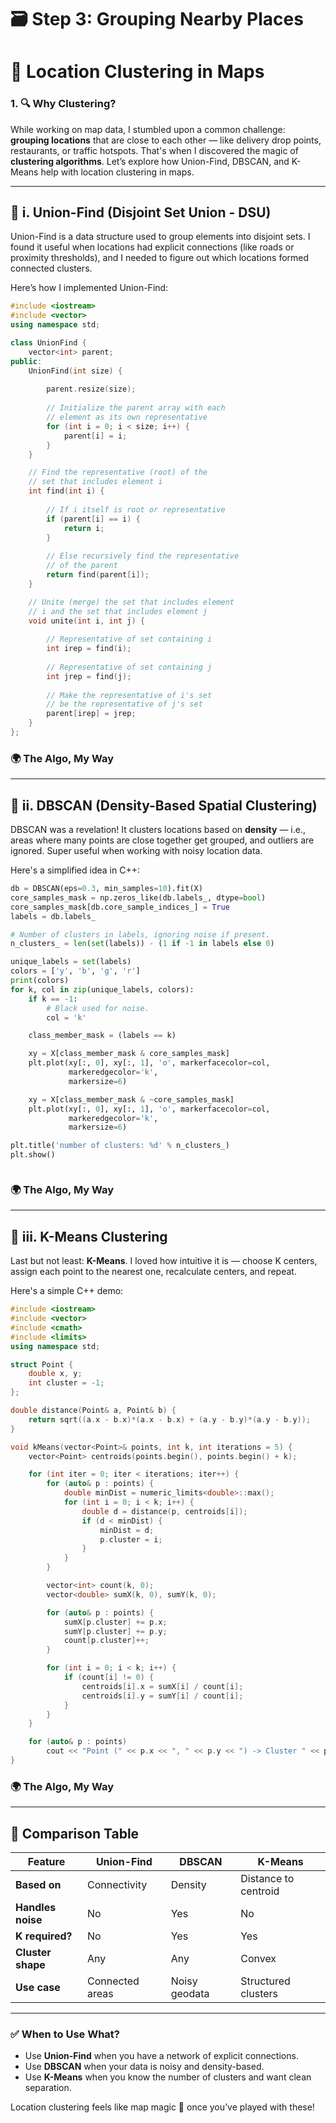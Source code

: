 # 🗃️ Step 3: Grouping Nearby Places

# 📍 Location Clustering in Maps

### 1. 🔍 Why Clustering?

While working on map data, I stumbled upon a common challenge: **grouping locations** that are close to each other — like delivery drop points, restaurants, or traffic hotspots. That's when I discovered the magic of **clustering algorithms**. Let’s explore how Union-Find, DBSCAN, and K-Means help with location clustering in maps.

---

## 📌 i. Union-Find (Disjoint Set Union - DSU)

Union-Find is a data structure used to group elements into disjoint sets. I found it useful when locations had explicit connections (like roads or proximity thresholds), and I needed to figure out which locations formed connected clusters.

Here’s how I implemented Union-Find:

```cpp
#include <iostream>
#include <vector>
using namespace std;

class UnionFind {
    vector<int> parent;
public:
    UnionFind(int size) {
      
        parent.resize(size);
      
        // Initialize the parent array with each 
        // element as its own representative
        for (int i = 0; i < size; i++) {
            parent[i] = i;
        }
    }

    // Find the representative (root) of the
    // set that includes element i
    int find(int i) {
      
        // If i itself is root or representative
        if (parent[i] == i) {
            return i;
        }
      
        // Else recursively find the representative 
        // of the parent
        return find(parent[i]);
    }

    // Unite (merge) the set that includes element 
    // i and the set that includes element j
    void unite(int i, int j) {
      
        // Representative of set containing i
        int irep = find(i);
      
        // Representative of set containing j
        int jrep = find(j);
       
        // Make the representative of i's set
        // be the representative of j's set
        parent[irep] = jrep;
    }
};


```

### 🌍 The Algo, My Way

---

## 📌 ii. DBSCAN (Density-Based Spatial Clustering)

DBSCAN was a revelation! It clusters locations based on **density** — i.e., areas where many points are close together get grouped, and outliers are ignored. Super useful when working with noisy location data.

Here's a simplified idea in C++:

```python
db = DBSCAN(eps=0.3, min_samples=10).fit(X)
core_samples_mask = np.zeros_like(db.labels_, dtype=bool)
core_samples_mask[db.core_sample_indices_] = True
labels = db.labels_

# Number of clusters in labels, ignoring noise if present.
n_clusters_ = len(set(labels)) - (1 if -1 in labels else 0)

unique_labels = set(labels)
colors = ['y', 'b', 'g', 'r']
print(colors)
for k, col in zip(unique_labels, colors):
    if k == -1:
        # Black used for noise.
        col = 'k'

    class_member_mask = (labels == k)

    xy = X[class_member_mask & core_samples_mask]
    plt.plot(xy[:, 0], xy[:, 1], 'o', markerfacecolor=col,
             markeredgecolor='k',
             markersize=6)

    xy = X[class_member_mask & ~core_samples_mask]
    plt.plot(xy[:, 0], xy[:, 1], 'o', markerfacecolor=col,
             markeredgecolor='k',
             markersize=6)

plt.title('number of clusters: %d' % n_clusters_)
plt.show()



```

### 🌍 The Algo, My Way



---

## 📌 iii. K-Means Clustering

Last but not least: **K-Means**. I loved how intuitive it is — choose K centers, assign each point to the nearest one, recalculate centers, and repeat.

Here's a simple C++ demo:

```cpp
#include <iostream>
#include <vector>
#include <cmath>
#include <limits>
using namespace std;

struct Point {
    double x, y;
    int cluster = -1;
};

double distance(Point& a, Point& b) {
    return sqrt((a.x - b.x)*(a.x - b.x) + (a.y - b.y)*(a.y - b.y));
}

void kMeans(vector<Point>& points, int k, int iterations = 5) {
    vector<Point> centroids(points.begin(), points.begin() + k);

    for (int iter = 0; iter < iterations; iter++) {
        for (auto& p : points) {
            double minDist = numeric_limits<double>::max();
            for (int i = 0; i < k; i++) {
                double d = distance(p, centroids[i]);
                if (d < minDist) {
                    minDist = d;
                    p.cluster = i;
                }
            }
        }

        vector<int> count(k, 0);
        vector<double> sumX(k, 0), sumY(k, 0);

        for (auto& p : points) {
            sumX[p.cluster] += p.x;
            sumY[p.cluster] += p.y;
            count[p.cluster]++;
        }

        for (int i = 0; i < k; i++) {
            if (count[i] != 0) {
                centroids[i].x = sumX[i] / count[i];
                centroids[i].y = sumY[i] / count[i];
            }
        }
    }

    for (auto& p : points)
        cout << "Point (" << p.x << ", " << p.y << ") -> Cluster " << p.cluster << endl;
}


```

### 🌍 The Algo, My Way


---

## 🔄 Comparison Table

| Feature         | Union-Find      | DBSCAN                | K-Means              |
|----------------|------------------|------------------------|-----------------------|
| **Based on**    | Connectivity     | Density                | Distance to centroid  |
| **Handles noise**| No           |  Yes              | No                    |
| **K required?** | No              | Yes                    | Yes                   |
| **Cluster shape**| Any             | Any                    | Convex                |
| **Use case**     | Connected areas | Noisy geodata          | Structured clusters   |

---

### ✅ When to Use What?

- Use **Union-Find** when you have a network of explicit connections.
- Use **DBSCAN** when your data is noisy and density-based.
- Use **K-Means** when you know the number of clusters and want clean separation.

Location clustering feels like map magic 🔮 once you’ve played with these!
